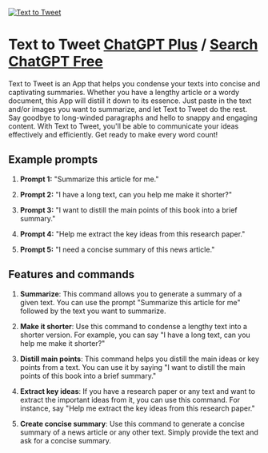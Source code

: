 
[![Text to Tweet](https://files.oaiusercontent.com/file-RPUwvp0tk2uZ2T3L12tQ5ZXy?se=2123-10-16T21%3A09%3A40Z&sp=r&sv=2021-08-06&sr=b&rscc=max-age%3D31536000%2C%20immutable&rscd=attachment%3B%20filename%3DDALL%25C2%25B7E%25202023-11-09%252016.08.31%2520-%2520Design%2520a%2520modern%252C%2520minimalist%2520logo%2520that%2520represents%2520a%2520script%2520for%2520summarizing%2520and%2520extracting%2520interesting%2520concepts%2520from%2520text.%2520The%2520logo%2520should%2520feature%2520an%2520op.png&sig=9rI64MmxQyOrmRj2rbkZMJwYLkqHPhH%2BeU9HLTO2Gdw%3D)](https://chat.openai.com/g/g-u4TTyvcs7-text-to-tweet)

# Text to Tweet [ChatGPT Plus](https://chat.openai.com/g/g-u4TTyvcs7-text-to-tweet) / [Search ChatGPT Free](https://gptcall.net/index.html#/?search=Text%20to%20Tweet)

Text to Tweet is an App that helps you condense your texts into concise and captivating summaries. Whether you have a lengthy article or a wordy document, this App will distill it down to its essence. Just paste in the text and/or images you want to summarize, and let Text to Tweet do the rest. Say goodbye to long-winded paragraphs and hello to snappy and engaging content. With Text to Tweet, you'll be able to communicate your ideas effectively and efficiently. Get ready to make every word count!

## Example prompts

1. **Prompt 1:** "Summarize this article for me."

2. **Prompt 2:** "I have a long text, can you help me make it shorter?"

3. **Prompt 3:** "I want to distill the main points of this book into a brief summary."

4. **Prompt 4:** "Help me extract the key ideas from this research paper."

5. **Prompt 5:** "I need a concise summary of this news article."

## Features and commands

1. **Summarize**: This command allows you to generate a summary of a given text. You can use the prompt "Summarize this article for me" followed by the text you want to summarize.

2. **Make it shorter**: Use this command to condense a lengthy text into a shorter version. For example, you can say "I have a long text, can you help me make it shorter?"

3. **Distill main points**: This command helps you distill the main ideas or key points from a text. You can use it by saying "I want to distill the main points of this book into a brief summary."

4. **Extract key ideas**: If you have a research paper or any text and want to extract the important ideas from it, you can use this command. For instance, say "Help me extract the key ideas from this research paper."

5. **Create concise summary**: Use this command to generate a concise summary of a news article or any other text. Simply provide the text and ask for a concise summary.


